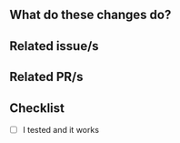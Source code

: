 ## What do these changes do?

## Related issue/s

## Related PR/s

## Checklist
- [ ] I tested and it works

<!--  Extra checks based on use case -->

<!-- New Stack Introduction
- [ ] The Stack has been included in CI Workflow
-->

<!-- New Service Introduction
- [ ] Service has resource limits and reservations
- [ ] Service has placement constraints or is global
- [ ] Service is restartable
  - [ ] The restart is zero-downtime
- [ ] Service is not bound to one specific node (e.g. via files or volumes)
- [ ] Relevant OPS E2E Test for this stack were added
-->
